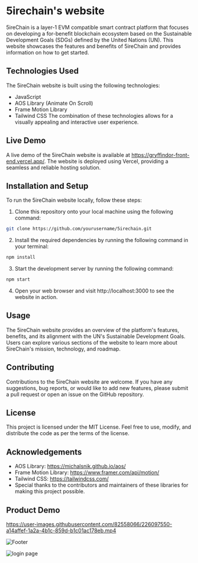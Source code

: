# 5irechain's website

5ireChain is a layer-1 EVM compatible smart contract platform that focuses on developing a for-benefit blockchain ecosystem based on the Sustainable Development Goals (SDGs) defined by the United Nations (UN). This website showcases the features and benefits of 5ireChain and provides information on how to get started.

<!-- shreya -->

## Technologies Used
The 5ireChain website is built using the following technologies:

+ JavaScript
+ AOS Library (Animate On Scroll)
+ Frame Motion Library
+ Tailwind CSS
The combination of these technologies allows for a visually appealing and interactive user experience.

## Live Demo
A live demo of the 5ireChain website is available at https://gryffindor-front-end.vercel.app/. The website is deployed using Vercel, providing a seamless and reliable hosting solution.



## Installation and Setup
To run the 5ireChain website locally, follow these steps:


1. Clone this repository onto your local machine using the following command:

```bash
git clone https://github.com/yourusername/5irechain.git
```
2. Install the required dependencies by running the following command in your terminal:

```python
npm install
```
3. Start the development server by running the following command:

```python
npm start
```
4. Open your web browser and visit http://localhost:3000 to see the website in action.


## Usage
The 5ireChain website provides an overview of the platform's features, benefits, and its alignment with the UN's Sustainable Development Goals. Users can explore various sections of the website to learn more about 5ireChain's mission, technology, and roadmap.



## Contributing
Contributions to the 5ireChain website are welcome. If you have any suggestions, bug reports, or would like to add new features, please submit a pull request or open an issue on the GitHub repository.

## License
This project is licensed under the MIT License. Feel free to use, modify, and distribute the code as per the terms of the license.


## Acknowledgements
+ AOS Library: https://michalsnik.github.io/aos/
+ Frame Motion Library: https://www.framer.com/api/motion/
+ Tailwind CSS: https://tailwindcss.com/
+ Special thanks to the contributors and maintainers of these libraries for making this project possible.



## Product Demo

https://user-images.githubusercontent.com/82558066/226097550-a14affef-1a2a-4b1c-859d-b1c01ac178eb.mp4

![Footer](https://user-images.githubusercontent.com/82558066/226097445-bb8e5e5b-7a81-4a5b-a711-7b84585505db.png)

![login page](https://user-images.githubusercontent.com/82558066/226097513-94533b8e-9f6f-4607-87b8-e4ab0df2db7c.png)
